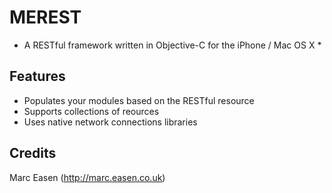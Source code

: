 MEREST 
=====

* A RESTful framework written in Objective-C for the iPhone / Mac OS X *

Features
--------

* Populates your modules based on the RESTful resource
* Supports collections of reources
* Uses native network connections libraries

Credits
-------

Marc Easen (http://marc.easen.co.uk)
